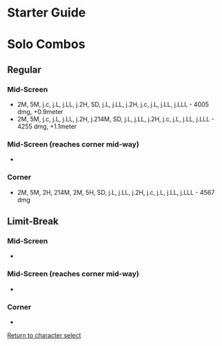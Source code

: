 # Starter Guide

# Solo Combos  

## Regular

### Mid-Screen

- 2M, 5M, j.c, j.L, j.LL, j.2H, SD, j.L, j.LL, j.2H, j.c, j.L, j.LL, j.LLL - 4005 dmg, +0.9meter
- 2M, 5M, j.c, j.L, j.LL, j.2H, j.214M, SD, j.L, j.LL, j.2H, j.c, j.L, j.LL, j.LLL - 4255 dmg, +1.1meter

### Mid-Screen (reaches corner mid-way)

- 

### Corner

- 2M, 5M, 2H, 214M, 2M, 5H, SD, j.L, j.LL, j.2H, j.c, j.L, j.LL, j.LLL - 4567 dmg

## Limit-Break

### Mid-Screen

- 

### Mid-Screen (reaches corner mid-way)

- 

### Corner

- 


[Return to character select](./index.md)  